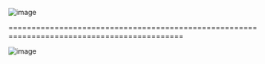 ![image](https://github.com/JMBoulos12/CSS/assets/65892342/068ce4f9-32bd-41a7-a253-e6c0be91b672)

============================================================================================

![image](https://github.com/JMBoulos12/CSS/assets/65892342/a27654e4-115d-43fd-9519-d4a005469928)
